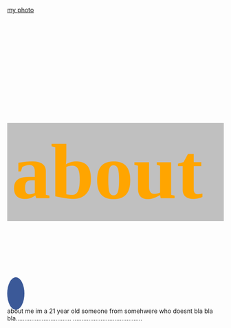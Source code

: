 <link href="https://fonts.googleapis.com/css?family=Lobster" rel="stylesheet" type="text/css">
<link rel="stylesheet" href="https://cdnjs.cloudflare.com/ajax/libs/font-awesome/4.7.0/css/font-awesome.min.css">

<style>
 
 .about{
 background-color: silver;
 color: orange;
 padding: 10px;
 }
 
 .fa {
    padding: 20px;
    font-size: 30px;
    width: 50px;
    text-align: center;
    text-decoration: none;
}
.fa:hover {
    opacity: 0.7;
}

.fa-facebook {
    background: #3B5998;
    color: white;
}

.fa {
    padding: 20px;
    font-size: 30px;
    width: 30px;
    text-align: center;
    text-decoration: none;
    border-radius: 70%;
}
 
 
 <!-- h2 {
  font-size: 1300%;
  font-family:lobster;
  } -->
 
  </style>
  <a href="#">my photo</a>
  
<h2 class="about">  about</h2>
<a href="#" class="fa fa-facebook"></a>

<p> about me im a 21 year old someone from somehwere who doesnt bla bla bla................................
........................................</p>






